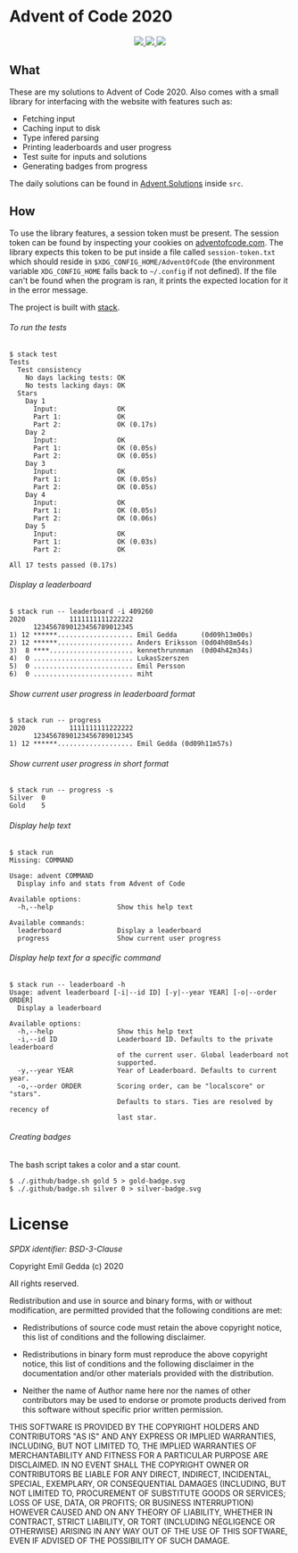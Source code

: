 # Advent of Code 2020

<p align="center">
  <a href="https://emilgedda.github.io/Advent-of-Code-2020/gold.svg" alt="Gold stars">
    <img src="https://emilgedda.github.io/Advent-of-Code-2020/gold.svg">
  </a>
  <a href="https://emilgedda.github.io/Advent-of-Code-2020/silver.svg" alt="Silver stars">
    <img src="https://emilgedda.github.io/Advent-of-Code-2020/silver.svg">
  </a>
  <a href="https://github.com/EmilGedda/Advent-of-Code-2020/workflows/Tests/badge.svg" alt="Tests">
    <img src="https://github.com/EmilGedda/Advent-of-Code-2020/workflows/Tests/badge.svg">
  </a>
</p>

## What

These are my solutions to Advent of Code 2020.
Also comes with a small library for interfacing with the website with features
such as:
 * Fetching input
 * Caching input to disk
 * Type infered parsing
 * Printing leaderboards and user progress
 * Test suite for inputs and solutions
 * Generating badges from progress

The daily solutions can be found in [Advent.Solutions](https://github.com/EmilGedda/Advent-of-Code-2020/tree/master/src/Advent/Solution) inside `src`.

## How

To use the library features, a session token must be present. The session token
can be found by inspecting your cookies on
[adventofcode.com](https://adventofcode.com/). The library expects this token to be put
inside a file called `session-token.txt` which should reside in
`$XDG_CONFIG_HOME/AdventOfCode` (the environment variable `XDG_CONFIG_HOME`
falls back to `~/.config` if not defined). If the file can't be found when
the program is ran, it prints the expected location for it in the error message.

The project is built with [stack](https://haskellstack.org/).

###### To run the tests
```
$ stack test
Tests
  Test consistency
    No days lacking tests: OK
    No tests lacking days: OK
  Stars
    Day 1
      Input:               OK
      Part 1:              OK
      Part 2:              OK (0.17s)
    Day 2
      Input:               OK
      Part 1:              OK (0.05s)
      Part 2:              OK (0.05s)
    Day 3
      Input:               OK
      Part 1:              OK (0.05s)
      Part 2:              OK (0.05s)
    Day 4
      Input:               OK
      Part 1:              OK (0.05s)
      Part 2:              OK (0.06s)
    Day 5
      Input:               OK
      Part 1:              OK (0.03s)
      Part 2:              OK

All 17 tests passed (0.17s)
```

###### Display a leaderboard
```
$ stack run -- leaderboard -i 409260
2020           1111111111222222
      1234567890123456789012345
1) 12 ******................... Emil Gedda      (0d09h13m00s)
2) 12 ******................... Anders Eriksson (0d04h08m54s)
3)  8 ****..................... kennethrunnman  (0d04h42m34s)
4)  0 ......................... LukasSzerszen
5)  0 ......................... Emil Persson
6)  0 ......................... miht
```

###### Show current user progress in leaderboard format
```
$ stack run -- progress
2020           1111111111222222
      1234567890123456789012345
1) 12 ******................... Emil Gedda (0d09h11m57s)
```

###### Show current user progress in short format
```
$ stack run -- progress -s
Silver  0
Gold    5
```

###### Display help text
```
$ stack run
Missing: COMMAND

Usage: advent COMMAND
  Display info and stats from Advent of Code

Available options:
  -h,--help                Show this help text

Available commands:
  leaderboard              Display a leaderboard
  progress                 Show current user progress
```

###### Display help text for a specific command
```
$ stack run -- leaderboard -h
Usage: advent leaderboard [-i|--id ID] [-y|--year YEAR] [-o|--order ORDER]
  Display a leaderboard

Available options:
  -h,--help                Show this help text
  -i,--id ID               Leaderboard ID. Defaults to the private leaderboard
                           of the current user. Global leaderboard not
                           supported.
  -y,--year YEAR           Year of Leaderboard. Defaults to current year.
  -o,--order ORDER         Scoring order, can be "localscore" or "stars".
                           Defaults to stars. Ties are resolved by recency of
                           last star.
```


###### Creating badges
The bash script takes a color and a star count.
```
$ ./.github/badge.sh gold 5 > gold-badge.svg
$ ./.github/badge.sh silver 0 > silver-badge.svg
```

# License
*SPDX identifier: BSD-3-Clause*

Copyright Emil Gedda (c) 2020

All rights reserved.

Redistribution and use in source and binary forms, with or without
modification, are permitted provided that the following conditions are met:

* Redistributions of source code must retain the above copyright
  notice, this list of conditions and the following disclaimer.

* Redistributions in binary form must reproduce the above
  copyright notice, this list of conditions and the following
  disclaimer in the documentation and/or other materials provided
  with the distribution.

* Neither the name of Author name here nor the names of other
  contributors may be used to endorse or promote products derived
  from this software without specific prior written permission.

THIS SOFTWARE IS PROVIDED BY THE COPYRIGHT HOLDERS AND CONTRIBUTORS
"AS IS" AND ANY EXPRESS OR IMPLIED WARRANTIES, INCLUDING, BUT NOT
LIMITED TO, THE IMPLIED WARRANTIES OF MERCHANTABILITY AND FITNESS FOR
A PARTICULAR PURPOSE ARE DISCLAIMED. IN NO EVENT SHALL THE COPYRIGHT
OWNER OR CONTRIBUTORS BE LIABLE FOR ANY DIRECT, INDIRECT, INCIDENTAL,
SPECIAL, EXEMPLARY, OR CONSEQUENTIAL DAMAGES (INCLUDING, BUT NOT
LIMITED TO, PROCUREMENT OF SUBSTITUTE GOODS OR SERVICES; LOSS OF USE,
DATA, OR PROFITS; OR BUSINESS INTERRUPTION) HOWEVER CAUSED AND ON ANY
THEORY OF LIABILITY, WHETHER IN CONTRACT, STRICT LIABILITY, OR TORT
(INCLUDING NEGLIGENCE OR OTHERWISE) ARISING IN ANY WAY OUT OF THE USE
OF THIS SOFTWARE, EVEN IF ADVISED OF THE POSSIBILITY OF SUCH DAMAGE.

